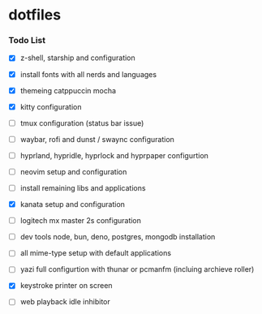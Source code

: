 # dotfiles

### Todo List

- [x] z-shell, starship and configuration
- [x] install fonts with all nerds and languages
- [x] themeing catppuccin mocha
- [x] kitty configuration
- [ ] tmux configuration (status bar issue)
- [ ] waybar, rofi and dunst / swaync configuration
- [ ] hyprland, hypridle, hyprlock and hyprpaper configurtion
- [ ] neovim setup and configuration
- [ ] install remaining libs and applications
- [x] kanata setup and configuration
- [ ] logitech mx master 2s configuration
- [ ] dev tools node, bun, deno, postgres, mongodb installation
- [ ] all mime-type setup with default applications
- [ ] yazi full configurtion with thunar or pcmanfm (incluing archieve roller)
- [x] keystroke printer on screen
- [ ] web playback idle inhibitor

